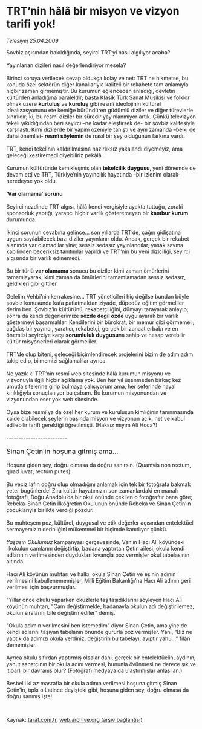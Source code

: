# TRT’nin hâlâ bir misyon ve vizyon tarifi yok!

*Telesiyej 25.04.2009*

<div class="taraf_structure_2col_1zq">
<div class="margen_n">



 <p>Şovbiz açısından bakıldığında, seyirci TRT’yi nasıl algılıyor acaba? <br/><br/>Yayınlanan dizileri nasıl değerlendiriyor mesela? <br/><br/>Birinci soruya verilecek cevap oldukça kolay ve net: TRT ne hikmetse, bu konuda özel sektörün diğer kanallarıyla kaliteli bir rekabete tam anlamıyla hiçbir zaman girmemiştir. Bu kurumun eğlenceden anladığı, devletin kültürden anladığına paraleldir; başta Klasik Türk Sanat Musikisi ve folklor olmak üzere <b>kurtuluş</b> ve <b>kuruluş</b> gibi resmî ideolojinin kültürel idealizasyonunu ete kemiğe büründüren güdümlü diziler ve diğer türevlerle sınırlıdır; ki, bu resmî diziler bir süredir yayınlanmıyor artık. Çünkü televizyon tekeli yıkıldığından beri seyirci –ne kadar eleştirsek de- bir şovbiz kalitesiyle karşılaştı. Kimi dizilerde bir yapım özeniyle tanıştı ve aynı zamanda –belki de daha önemlisi- <b>resmî söylemin </b>de nasıl bir şey olduğunun farkına vardı. <br/><br/>TRT, kendi tekelinin kaldırılmasına hazırlıksız yakalandı diyemeyiz, ama geleceği kestiremedi diyebiliriz pekâlâ. <br/><br/>Kurumun kültüründe kemikleşmiş olan <b>tekelcilik duygusu, </b>yeni dönemde de devam etti ve TRT, Türkiye’nin yayıncılık hayatında –bir izlenim olarak- neredeyse yok oldu.<b> <br/><br/>‘Var olamama’ sorunu</b> <br/><br/>Seyirci nezdinde TRT algısı, hâlâ kendi vergisiyle ayakta tuttuğu, zoraki sponsorluk yaptığı, yaratıcı hiçbir varlık gösteremeyen bir <b>kambur kurum</b> durumunda. <br/><br/>İkinci sorunun cevabına gelince... son yıllarda TRT’de, çağın gidişatına uygun sayılabilecek bazı diziler yayınlanır oldu. Ancak, gerçek bir rekabet alanında var olamadılar yine; sessiz sedasız yayınlandılar, yasak savma kabilinden beceriksiz tanıtımlar yapıldı ve TRT’nin bu yeni diziciliği, seyirci algısında bir varlık edinemedi. <br/><br/>Bu bir türlü <b>var olamama </b>sonucu bu diziler kimi zaman ömürlerini tamamlayarak, kimi zaman da ömürlerini tamamlamadan sessiz sedasız, geldikleri gibi gittiler. <br/><br/>Gelelim Vehbi’nin kerrakesine... TRT yöneticileri hiç değilse bundan böyle şovbiz konusunda kafa patlatmaktan ziyade, düpedüz eğitim görmeliler derim ben. Şovbiz’in kültürünü, rekabetçiliğini, dünyayı tarayarak anlayıp; sonra da kendi değerlerimize <b>sözde değil özde</b> uygulayarak bir varlık göstermeyi başarmalılar. Kendilerini bir bürokrat, bir memur gibi görmemeli; çağdaş bir yayıncı, yaratıcı, rekabetçi, gerçek bir zanaat erbabı ve en önemlisi seyirciye karşı <b>sorumluluk duygusu</b>na sahip ve hesap verebilir kültür misyonerleri olarak görmeliler. <br/><br/>TRT’de olup biteni, geleceği biçimlendirecek projelerini bizim de adım adım takip edip, bilmemizi sağlamalılar ayrıca. <br/><br/>Ne yazık ki TRT’nin resmî web sitesinde hâlâ kurumun misyonu ve vizyonuyla ilgili hiçbir açıklama yok. Ben her yıl üşenmeden birkaç kez umutla sitelerine girip bulmaya çalışıyorum ama, her seferinde hayal kırıklığıyla sonuçlanıyor bu çabam. Bu kurumun misyonundan ve vizyonundan eser yok web sitesinde. <br/><br/>Oysa bize resmî ya da özel her kurum ve kuruluşun kimliğinin tanınmasında kaide olabilecek şeylerin başında misyon ve vizyonun açık, net ve kabul edilebilir tarifi gerektiği öğretilmişti. (Haksız mıyım Ali Hoca?) <br/><br/>-------------------------<b></b> <br/><br/><font size="4">Sinan Çetin’in hoşuna gitmiş ama…</font> <br/><br/>Hoşuna giden şey, doğru olmasa da doğru sanırsın. (Quamvis non rectum, quad iuvat, rectum putes) <br/><br/>Bu veciz lafın doğru olup olmadığını anlamak için tek bir fotoğrafa bakmak yeter bugünlerde! Zira kültür hayatımızın son zamanlardaki en manalı fotoğrafı, Doğu Anadolu’da bir okul önünde çekilen o fotoğraftır bana göre; Rebeka-Sinan Çetin İlköğretim Okulunun önünde Rebeka ve Sinan Çetin’in çocuklarıyla birlikte verdiği pozdur. <br/><br/>Bu muhteşem poz, kültürel, duygusal ve etik değerler açısından entelektüel sermayemizin derinliğini mükemmel bir biçimde kanıtlıyor çünkü.<i> <br/><br/>Yaşasın Okulumuz</i> kampanyası çerçevesinde, Van’ın Hacı Ali köyündeki ilkokulun camlarını değiştirtip, badana yaptırtan Çetin ailesi, okula kendi adlarının verilmesinden duydukları kıvançla poz vermişler okul tabelasının altında. <br/><br/>Hacı Ali köyünün muhtarı ve halkı, okula Sinan Çetin ve eşinin adının verilmesini kabullenememişler, Milli Eğitim Bakanlığı’na Hacı Ali adının geri verilmesi için başvurmuşlar. <br/><br/>“Yıllar önce okulu yaparken öküzlerle taş taşıdıklarını söyleyen Hacı Ali köyünün muhtarı, “Cam değiştirmekle, badanayla okulun adı değiştirilemez, okulun sıralarını bile değiştirmediler” demiş. <br/><br/>“Okula adımın verilmesini ben istemedim” diyor Sinan Çetin, ama yine de kendi adlarını taşıyan tabelanın önünde gururla poz vermişler. Yani, “Biz ne yaptık da adımızı okula verdiniz, değiştirin bu tabelayı, ayıptır yahu...” filan dememişler. <br/><br/>Ayrıca okulu sıfırdan yaptırmış olsalar dahi, gerçek bir entelektüelin, aydının, yahut sanatçının bir okula adını vermesi, bununla övünmesi ne derece şık ve itibarlı bir davranış olur? (Fotoğrafı medyaya da ulaştırmışlar anlaşılan.) <br/><br/>Besbelli ki az masrafla bir okula adının verilmesi hoşuna gitmiş Sinan Çetin’in, tıpkı o Latince deyişteki gibi, hoşuna giden şey, doğru olmasa da doğru sanmış işte!</p>

<br/>


<div id="taraf_not">
</div>

</div>


</div>

Kaynak: [taraf.com.tr](http://www.taraf.com.tr:80/makale/5218.htm), [web.archive.org (arşiv bağlantısı)](http://web.archive.org/web/20090503170707/http://www.taraf.com.tr:80/makale/5218.htm)
